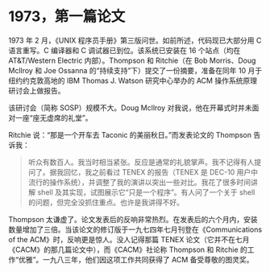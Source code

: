 # 1973，第一篇论文

1973 年 2 月，《UNIX 程序员手册》第三版问世。如前所述，代码现已大部分用 C 语言重写。C 编译器和 C 调试器已到位。该系统已安装在 16 个站点（均在 AT\&T/Western Electric 内部）。Thompson 和 Ritchie（在 Bob Morris、Doug Mcllroy 和 Joe Ossanna 的“持续支持”下）提交了一份摘要，准备在同年 10 月于纽约约克敦高地的 IBM Thomas J. Watson 研究中心举办的 ACM 操作系统原理研讨会上做报告。

该研讨会（简称 SOSP）规模不大。Doug Mcllroy 对我说，他在开幕式时并未面对一座“座无虚席的礼堂”。

Ritchie 说：“那是一个开车去 Taconic 的美丽秋日。”而发表论文的 Thompson 告诉我：

>听众有数百人。我当时相当紧张。反应是通常的礼貌掌声。我不记得有人提问了。据我回忆，我之前看过 TENEX 的报告（TENEX 是 DEC-10 用户中流行的操作系统），并调整了我的演讲以突出一些对比。我花了很多时间讲解 shell 及其实现，试图展示它“只是一个程序”。有人问了一个关于 shell 的问题，但完全没抓住重点。也许是我讲得不好。


Thompson 太谦虚了。论文发表后的反响非常热烈。在发表后的六个月内，安装数量增加了三倍。当该论文的修订版于一九七四年七月刊登在《Communications of the ACM》时，反响更是惊人。没人记得那篇 TENEX 论文（它并不在七月《CACM》的那几篇论文中），而《CACM》社论称 Thompson 和 Ritchie 的工作“优雅”。一九八三年，他们因这项工作共同获得了 ACM 备受尊敬的图灵奖。
